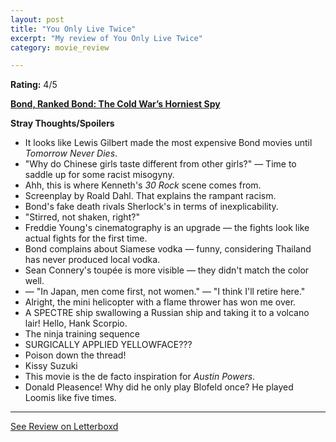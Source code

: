 ```yaml
---
layout: post
title: "You Only Live Twice"
excerpt: "My review of You Only Live Twice"
category: movie_review

---
```


**Rating:** 4/5

<b><a href="https://boxd.it/r6gwI">Bond, Ranked Bond: The Cold War’s Horniest Spy</a></b>

<b>Stray Thoughts/Spoilers</b>
* It looks like Lewis Gilbert made the most expensive Bond movies until <i>Tomorrow Never Dies</i>.
* "Why do Chinese girls taste different from other girls?" — Time to saddle up for some racist misogyny.
* Ahh, this is where Kenneth's <i>30 Rock</i> scene comes from.
* Screenplay by Roald Dahl. That explains the rampant racism.
* Bond's fake death rivals Sherlock's in terms of inexplicability.
* "Stirred, not shaken, right?"
* Freddie Young's cinematography is an upgrade — the fights look like actual fights for the first time.
* Bond complains about Siamese vodka — funny, considering Thailand has never produced local vodka.
* Sean Connery's toupée is more visible — they didn't match the color well.
* — "In Japan, men come first, not women." — "I think I'll retire here."
* Alright, the mini helicopter with a flame thrower has won me over.
* A SPECTRE ship swallowing a Russian ship and taking it to a volcano lair! Hello, Hank Scorpio.
* The ninja training sequence
* SURGICALLY APPLIED YELLOWFACE???
* Poison down the thread!
* Kissy Suzuki
* This movie is the de facto inspiration for <i>Austin Powers</i>.
* Donald Pleasence! Why did he only play Blofeld once? He played Loomis like five times.

<hr>

[See Review on Letterboxd](https://boxd.it/5oE1Dz)
